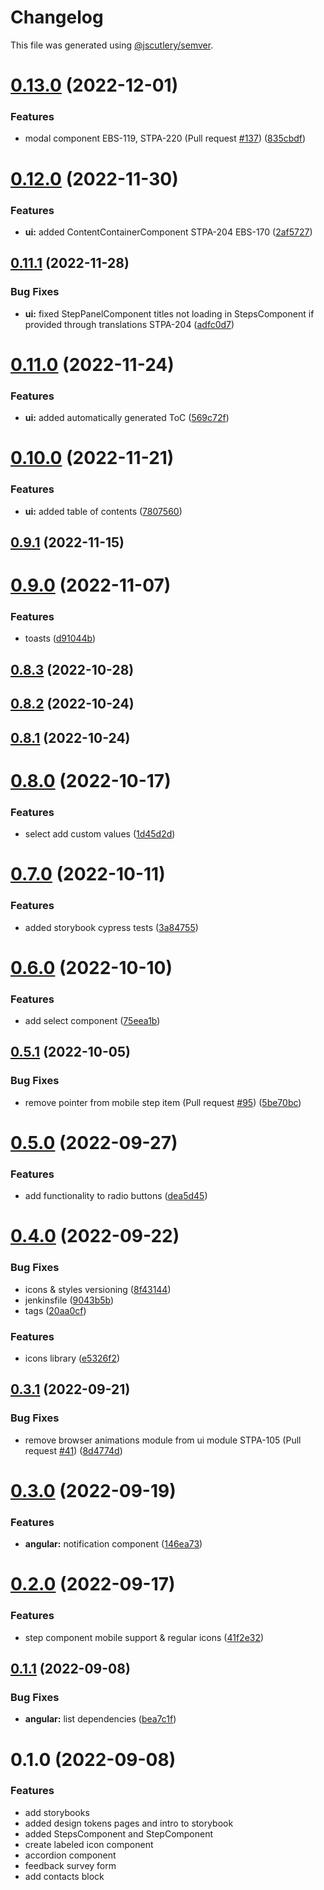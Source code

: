 # Changelog

This file was generated using [@jscutlery/semver](https://github.com/jscutlery/semver).

# [0.13.0](https://stash.ria.ee/scm/sun/veera-components/compare/storybook-0.12.0...storybook-0.13.0) (2022-12-01)


### Features

* modal component EBS-119, STPA-220 (Pull request [#137](https://stash.ria.ee/scm/sun/veera-components/issues/137)) ([835cbdf](https://stash.ria.ee/scm/sun/veera-components/commits/835cbdfe9ea02ec5892f09eb7ffaf241286b631b))



# [0.12.0](https://stash.ria.ee/scm/sun/veera-components/compare/storybook-0.11.1...storybook-0.12.0) (2022-11-30)


### Features

* **ui:** added ContentContainerComponent STPA-204 EBS-170 ([2af5727](https://stash.ria.ee/scm/sun/veera-components/commits/2af5727a79f149980b6fafef411d714bea6837e2))



## [0.11.1](https://stash.ria.ee/scm/sun/veera-components/compare/storybook-0.11.0...storybook-0.11.1) (2022-11-28)


### Bug Fixes

* **ui:** fixed StepPanelComponent titles not loading in StepsComponent if provided through translations STPA-204 ([adfc0d7](https://stash.ria.ee/scm/sun/veera-components/commits/adfc0d7595b429d06ee9883c19a435d85c39bded))



# [0.11.0](https://stash.ria.ee/scm/sun/veera-components/compare/storybook-0.10.0...storybook-0.11.0) (2022-11-24)


### Features

* **ui:** added automatically generated ToC ([569c72f](https://stash.ria.ee/scm/sun/veera-components/commits/569c72f2e522b9a64e3e7a9a3051d5f7c4d40843))



# [0.10.0](https://stash.ria.ee/scm/sun/veera-components/compare/storybook-0.9.1...storybook-0.10.0) (2022-11-21)


### Features

* **ui:** added table of contents ([7807560](https://stash.ria.ee/scm/sun/veera-components/commits/78075600c5cc1579e982a6701d09e362a026153e))



## [0.9.1](https://stash.ria.ee/scm/sun/veera-components/compare/storybook-0.9.0...storybook-0.9.1) (2022-11-15)



# [0.9.0](https://stash.ria.ee/scm/sun/veera-components/compare/storybook-0.8.3...storybook-0.9.0) (2022-11-07)


### Features

* toasts ([d91044b](https://stash.ria.ee/scm/sun/veera-components/commits/d91044bfbe526e6df2c966b6c5d76c870dde147e))



## [0.8.3](https://stash.ria.ee/scm/sun/veera-components/compare/storybook-0.8.2...storybook-0.8.3) (2022-10-28)



## [0.8.2](https://stash.ria.ee/scm/sun/veera-components/compare/storybook-0.8.1...storybook-0.8.2) (2022-10-24)



## [0.8.1](https://stash.ria.ee/scm/sun/veera-components/compare/storybook-0.8.0...storybook-0.8.1) (2022-10-24)



# [0.8.0](https://stash.ria.ee/scm/sun/veera-components/compare/storybook-0.7.0...storybook-0.8.0) (2022-10-17)


### Features

* select add custom values ([1d45d2d](https://stash.ria.ee/scm/sun/veera-components/commits/1d45d2d2e2cd6bf09b7cedcb5f4499f920deeb19))



# [0.7.0](https://stash.ria.ee/scm/sun/veera-components/compare/storybook-0.6.0...storybook-0.7.0) (2022-10-11)


### Features

* added storybook cypress tests ([3a84755](https://stash.ria.ee/scm/sun/veera-components/commits/3a84755ec8c6d2db396716fc3a4a0707a1a10528))



# [0.6.0](https://stash.ria.ee/scm/sun/veera-components/compare/storybook-0.5.1...storybook-0.6.0) (2022-10-10)


### Features

* add select component ([75eea1b](https://stash.ria.ee/scm/sun/veera-components/commits/75eea1b08cf4181315956b6904a04d8bcee3f9b2))



## [0.5.1](https://stash.ria.ee/scm/sun/veera-components/compare/storybook-0.5.0...storybook-0.5.1) (2022-10-05)


### Bug Fixes

* remove pointer from mobile step item (Pull request [#95](https://stash.ria.ee/scm/sun/veera-components/issues/95)) ([5be70bc](https://stash.ria.ee/scm/sun/veera-components/commits/5be70bc40afb35d2caf1164c3450a74ae982d06f))



# [0.5.0](https://stash.ria.ee/scm/sun/veera-components/compare/storybook-0.4.0...storybook-0.5.0) (2022-09-27)


### Features

* add functionality to radio buttons ([dea5d45](https://stash.ria.ee/scm/sun/veera-components/commits/dea5d45c3dad3d63266bc22fdc6aa36b62521126))



# [0.4.0](https://stash.ria.ee/scm/sun/veera-components/compare/storybook-0.3.1...storybook-0.4.0) (2022-09-22)


### Bug Fixes

* icons & styles versioning ([8f43144](https://stash.ria.ee/scm/sun/veera-components/commits/8f43144b5f82f70cd2ff63b81d04d544dcb9c037))
* jenkinsfile ([9043b5b](https://stash.ria.ee/scm/sun/veera-components/commits/9043b5bb0816b9924592012c64b66cc6701f486c))
* tags ([20aa0cf](https://stash.ria.ee/scm/sun/veera-components/commits/20aa0cf459dbb5f5ca1ce92879830a014e60c9f9))


### Features

* icons library ([e5326f2](https://stash.ria.ee/scm/sun/veera-components/commits/e5326f2fe4d93e5b2b14cd9f53a61767f8398208))



## [0.3.1](https://stash.ria.ee/scm/sun/veera-components/compare/storybook-0.3.0...storybook-0.3.1) (2022-09-21)


### Bug Fixes

* remove browser animations module from ui module STPA-105 (Pull request [#41](https://stash.ria.ee/scm/sun/veera-components/issues/41)) ([8d4774d](https://stash.ria.ee/scm/sun/veera-components/commits/8d4774dd48c873a12a0c7ef749d5c270d7b74046))



# [0.3.0](https://stash.ria.ee/scm/sun/veera-components/compare/storybook-0.2.0...storybook-0.3.0) (2022-09-19)


### Features

* **angular:** notification component ([146ea73](https://stash.ria.ee/scm/sun/veera-components/commits/146ea7399f912ab1ad1b6cff9fa7c2e6e83d7968))



# [0.2.0](https://stash.ria.ee/scm/sun/veera-components/compare/storybook-0.1.1...storybook-0.2.0) (2022-09-17)


### Features

* step component mobile support & regular icons ([41f2e32](https://stash.ria.ee/scm/sun/veera-components/commits/41f2e320bd08d83933052b4e3555182e9e08a626))



## [0.1.1](https://stash.ria.ee/scm/sun/veera-components/compare/storybook-0.1.0...storybook-0.1.1) (2022-09-08)


### Bug Fixes

* **angular:** list dependencies ([bea7c1f](https://stash.ria.ee/scm/sun/veera-components/commits/bea7c1fdb9da1b30b3301896e4724a1876490503))



# 0.1.0 (2022-09-08)


### Features

* add storybooks
* added design tokens pages and intro to storybook
* added StepsComponent and StepComponent
* create labeled icon component
* accordion component
* feedback survey form
* add contacts block
